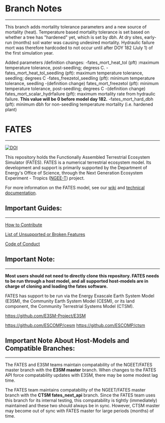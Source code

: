 # Branch Notes
------------------------------
This branch adds mortality tolerance parameters and a new source of mortality (heat). 
Temperature based mortality tolerance is set based on whether a tree has "hardened" yet, which is set by dbh. 
At dry sites, early-run (months) soil water was causing undesired mortality. Hydraulic failure mort was therefore hardcoded to not occur until after DOY 182 (July 1) of the first simulation year.

Added parameters /definition changes: 
-fates_mort_heat_tol (pft) :maximum temperature tolerance, post-seedling; degress C.
-fates_mort_heat_tol_seedling (pft): maximum temperature tolerance, seedling; degrees C
-fates_freezetol_seedling (pft): minimum temperature tolerance, seedling
-(definition change) fates_mort_freezetol (pft): minimum temperature tolerance, post-seedling; degrees C
-(definition change) fates_mort_scalar_hydrfailure (pft): maximum mortality rate from hydraulic failure. **This value will be 0 before model day 182.**
-fates_mort_hard_dbh (pft): minimum dbh for non-seedling temperature mortality (i.e. hardened plant)


# FATES
------------------------------
[![DOI](https://zenodo.org/badge/DOI/10.5281/zenodo.3825473.svg)](https://doi.org/10.5281/zenodo.3825473)

This repository holds the Functionally Assembled Terrestrial Ecosystem Simulator (FATES).  FATES is a numerical terrestrial ecosystem model. Its development and support is primarily supported by the Department of Energy's Office of Science, through the Next Generation Ecosystem Experiment - Tropics ([NGEE-T](https://ngee-tropics.lbl.gov/)) project.

For more information on the FATES model, see our [wiki](https://github.com/NGEET/fates/wiki) and [technical documentation](https://fates-docs.readthedocs.io/en/latest/index.html).


## Important Guides:
------------------------------

[How to Contribute](https://github.com/NGEET/fates/blob/master/CONTRIBUTING.md)

[List of Unsupported or Broken Features](https://github.com/NGEET/fates/wiki/Current-Unsupported-or-Broken-Features)

[Code of Conduct](https://github.com/NGEET/fates/blob/master/CODE_OF_CONDUCT.md)


## Important Note:
------------------------------

**Most users should not need to directly clone this repository.  FATES needs to be run through a host model, and all supported host-models are in charge of cloning and loading the fates software.**

FATES has support to be run via the Energy Exascale Earth System Model (E3SM), the Community Earth System Model (CESM), or its land component, the Community Terrestrial Systems Model (CTSM).

https://github.com/E3SM-Project/E3SM

https://github.com/ESCOMP/cesm
https://github.com/ESCOMP/ctsm


## Important Note About Host-Models and Compatible Branches:
------------------------------------------------------------

The FATES and E3SM teams maintain compatability of the NGEET/FATES master branch with the **E3SM master** branch. When changes to the FATES API force compatability updates with E3SM, there may be some modest lag time.

The FATES team maintains compatability of the NGEET/FATES master branch with the **CTSM fates_next_api** branch.  Since the FATES team uses this branch for its internal testing, this compatability is tightly (immediately) maintained and these two should always be in sync.  However, CTSM master may become out of sync with FATES master for large periods (months) of time.




